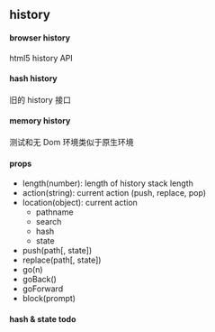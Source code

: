 ## history

#### browser history

html5 history API

#### hash history

旧的 history 接口

#### memory history

测试和无 Dom 环境类似于原生环境

#### props

- length(number): length of history stack length
- action(string): current action (push, replace, pop)
- location(object): current action
  - pathname
  - search
  - hash
  - state
- push(path[, state])
- replace(path[, state])
- go(n)
- goBack()
- goForward
- block(prompt)

#### hash & state todo
